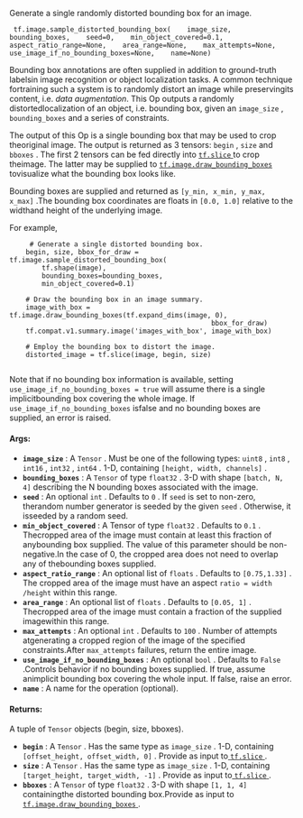 Generate a single randomly distorted bounding box for an image.

```
 tf.image.sample_distorted_bounding_box(    image_size,    bounding_boxes,    seed=0,    min_object_covered=0.1,    aspect_ratio_range=None,    area_range=None,    max_attempts=None,    use_image_if_no_bounding_boxes=None,    name=None) 
```

Bounding box annotations are often supplied in addition to ground-truth labelsin image recognition or object localization tasks. A common technique fortraining such a system is to randomly distort an image while preservingits content, i.e. *data augmentation*. This Op outputs a randomly distortedlocalization of an object, i.e. bounding box, given an  `image_size` , `bounding_boxes`  and a series of constraints.

The output of this Op is a single bounding box that may be used to crop theoriginal image. The output is returned as 3 tensors:  `begin` ,  `size`  and `bboxes` . The first 2 tensors can be fed directly into [ `tf.slice` ](https://tensorflow.google.cn/api_docs/python/tf/slice) to crop theimage. The latter may be supplied to [ `tf.image.draw_bounding_boxes` ](https://tensorflow.google.cn/api_docs/python/tf/image/draw_bounding_boxes) tovisualize what the bounding box looks like.

Bounding boxes are supplied and returned as  `[y_min, x_min, y_max, x_max]` .The bounding box coordinates are floats in  `[0.0, 1.0]`  relative to the widthand height of the underlying image.

For example,

```
     # Generate a single distorted bounding box.
    begin, size, bbox_for_draw = tf.image.sample_distorted_bounding_box(
        tf.shape(image),
        bounding_boxes=bounding_boxes,
        min_object_covered=0.1)

    # Draw the bounding box in an image summary.
    image_with_box = tf.image.draw_bounding_boxes(tf.expand_dims(image, 0),
                                                  bbox_for_draw)
    tf.compat.v1.summary.image('images_with_box', image_with_box)

    # Employ the bounding box to distort the image.
    distorted_image = tf.slice(image, begin, size)
 
```

Note that if no bounding box information is available, setting `use_image_if_no_bounding_boxes = true`  will assume there is a single implicitbounding box covering the whole image. If  `use_image_if_no_bounding_boxes`  isfalse and no bounding boxes are supplied, an error is raised.

#### Args:
- **`image_size`** : A  `Tensor` . Must be one of the following types:  `uint8` ,  `int8` , `int16` ,  `int32` ,  `int64` . 1-D, containing  `[height, width, channels]` .
- **`bounding_boxes`** : A  `Tensor`  of type  `float32` . 3-D with shape  `[batch, N, 4]` describing the N bounding boxes associated with the image.
- **`seed`** : An optional  `int` . Defaults to  `0` . If  `seed`  is set to non-zero, therandom number generator is seeded by the given  `seed` .  Otherwise, it isseeded by a random seed.
- **`min_object_covered`** : A Tensor of type  `float32` . Defaults to  `0.1` . Thecropped area of the image must contain at least this fraction of anybounding box supplied. The value of this parameter should be non-negative.In the case of 0, the cropped area does not need to overlap any of thebounding boxes supplied.
- **`aspect_ratio_range`** : An optional list of  `floats` . Defaults to  `[0.75,1.33]` . The cropped area of the image must have an aspect  `ratio = width /height`  within this range.
- **`area_range`** : An optional list of  `floats` . Defaults to  `[0.05, 1]` . Thecropped area of the image must contain a fraction of the supplied imagewithin this range.
- **`max_attempts`** : An optional  `int` . Defaults to  `100` . Number of attempts atgenerating a cropped region of the image of the specified constraints.After  `max_attempts`  failures, return the entire image.
- **`use_image_if_no_bounding_boxes`** : An optional  `bool` . Defaults to  `False` .Controls behavior if no bounding boxes supplied. If true, assume animplicit bounding box covering the whole input. If false, raise an error.
- **`name`** : A name for the operation (optional).


#### Returns:
A tuple of  `Tensor`  objects (begin, size, bboxes).

- **`begin`** : A  `Tensor` . Has the same type as  `image_size` . 1-D, containing `[offset_height, offset_width, 0]` . Provide as input to[ `tf.slice` ](https://tensorflow.google.cn/api_docs/python/tf/slice).
- **`size`** : A  `Tensor` . Has the same type as  `image_size` . 1-D, containing `[target_height, target_width, -1]` . Provide as input to[ `tf.slice` ](https://tensorflow.google.cn/api_docs/python/tf/slice).
- **`bboxes`** : A  `Tensor`  of type  `float32` . 3-D with shape  `[1, 1, 4]`  containingthe distorted bounding box.Provide as input to [ `tf.image.draw_bounding_boxes` ](https://tensorflow.google.cn/api_docs/python/tf/image/draw_bounding_boxes).
